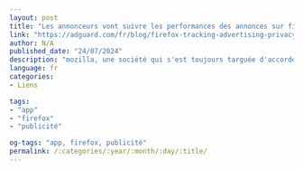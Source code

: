 ```yaml
---
layout: post
title: "Les annonceurs vont suivre les performances des annonces sur firefox"
link: "https://adguard.com/fr/blog/firefox-tracking-advertising-privacy.html"
author: N/A
published_date: "24/07/2024"
description: "mozilla, une société qui s'est toujours targuée d'accorder la priorité à la protection de la vie privée, est confrontée à une levée de boucliers de la part des utilisateurs à propos d'une fonction de collecte de données de firefox conçue pour aider les annonceurs à suivre les performances de leurs publicités. Pour ne rien arranger, cette fonction, appelée « Attribution préservant la vie privée » (PPA), est activée par défaut dans la dernière version du navigateur."
language: fr
categories:
- Liens

tags:
- "app"
- "firefox"
- "publicité"

og-tags: "app, firefox, publicité"
permalink: /:categories/:year/:month/:day/:title/
---
```

